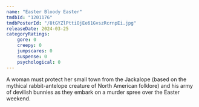 ```yaml
---
name: "Easter Bloody Easter"
tmdbId: "1201176"
tmdbPosterId: "/8tGYZlPttiOjEe61GvszRcrnpEi.jpg"
releaseDate: 2024-03-25
categoryRatings:
    gore: 0
    creepy: 0
    jumpscares: 0
    suspense: 0
    psychological: 0
---
```

A woman must protect her small town from the Jackalope (based on the mythical rabbit-antelope creature of North American folklore) and his army of devilish bunnies as they embark on a murder spree over the Easter weekend.

